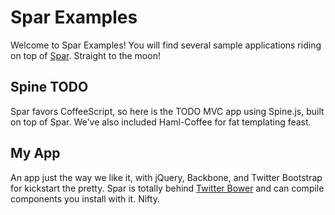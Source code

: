 # Spar Examples
Welcome to Spar Examples! You will find several sample applications riding on top of [Spar](http://boundlesslearning.github.com/spar). Straight to the moon!

## Spine TODO
Spar favors CoffeeScript, so here is the TODO MVC app using Spine.js, built on top of Spar. We've also included Haml-Coffee for fat templating feast.

## My App
An app just the way we like it, with jQuery, Backbone, and Twitter Bootstrap for kickstart the pretty. Spar is totally behind [Twitter Bower](http://twitter.github.com/bower/) and can compile components you install with it. Nifty.